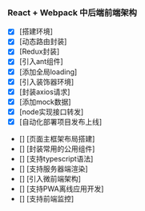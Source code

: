 
### React + Webpack 中后端前端架构

- [x] [搭建环境] <br/>
- [x] [动态路由封装] <br/>
- [x] [Redux封装] <br/>
- [x] [引入ant组件] <br/>
- [x] [添加全局loading] <br/>
- [x] [引入装饰器环境] <br/>
- [x] [封装axios请求] <br/>
- [x] [添加mock数据] <br/>
- [x] [node实现接口转发] <br/>
- [x] [自动化部署项目发布上线] <br/>
- [] [页面主框架布局搭建] <br/>
- [] [封装常用的公用组件] <br/>
- [] [支持typescript语法] <br/>
- [] [支持服务器端渲染] <br/>
- [] [引入微前端架构] <br/>
- [] [支持PWA离线应用开发] <br/>
- [] [支持前端监控] <br/>





